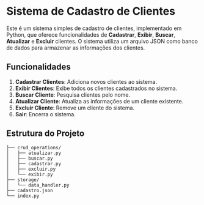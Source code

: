 # Sistema de Cadastro de Clientes

Este é um sistema simples de cadastro de clientes, implementado em Python, que oferece funcionalidades de **Cadastrar**, **Exibir**, **Buscar**, **Atualizar** e **Excluir** clientes. O sistema utiliza um arquivo JSON como banco de dados para armazenar as informações dos clientes.

## Funcionalidades

1. **Cadastrar Clientes**: Adiciona novos clientes ao sistema.
2. **Exibir Clientes**: Exibe todos os clientes cadastrados no sistema.
3. **Buscar Cliente**: Pesquisa clientes pelo nome.
4. **Atualizar Cliente**: Atualiza as informações de um cliente existente.
5. **Excluir Cliente**: Remove um cliente do sistema.
6. **Sair**: Encerra o sistema.

## Estrutura do Projeto

```plaintext
├── crud_operations/
│   ├── atualizar.py
│   ├── buscar.py
│   ├── cadastrar.py
│   ├── excluir.py
│   └── exibir.py
├── storage/
│   └── data_handler.py
├── cadastro.json
└── index.py
